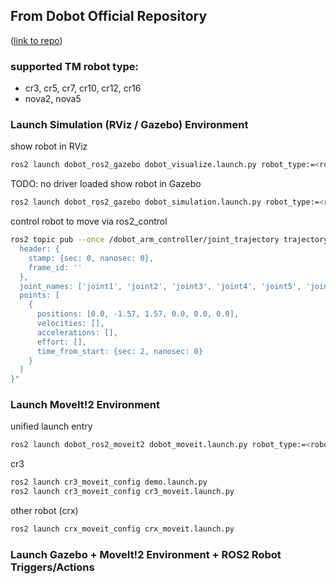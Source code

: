 ## From Dobot Official Repository
<p align="left">(<a href="https://github.com/Dobot-Arm/DOBOT_6Axis_ROS2_V3">link to repo</a>)</p>

### supported TM robot type:
- cr3, cr5, cr7, cr10, cr12, cr16
- nova2, nova5

### Launch Simulation (RViz / Gazebo) Environment

show robot in RViz
```sh
ros2 launch dobot_ros2_gazebo dobot_visualize.launch.py robot_type:=<robot-type>
```

TODO: no driver loaded
show robot in Gazebo
```sh
ros2 launch dobot_ros2_gazebo dobot_simulation.launch.py robot_type:=<robot-type>
```
control robot to move via ros2_control
```sh
ros2 topic pub --once /dobot_arm_controller/joint_trajectory trajectory_msgs/JointTrajectory "{
  header: {
    stamp: {sec: 0, nanosec: 0},
    frame_id: ''
  },
  joint_names: ['joint1', 'joint2', 'joint3', 'joint4', 'joint5', 'joint6'],
  points: [
    {
      positions: [0.0, -1.57, 1.57, 0.0, 0.0, 0.0],
      velocities: [],
      accelerations: [],
      effort: [],
      time_from_start: {sec: 2, nanosec: 0}
    }
  ]
}"
```

### Launch MoveIt!2 Environment

unified launch entry
```sh
ros2 launch dobot_ros2_moveit2 dobot_moveit.launch.py robot_type:=<robot_type>
```

cr3
```sh
ros2 launch cr3_moveit_config demo.launch.py
ros2 launch cr3_moveit_config cr3_moveit.launch.py
```

other robot (crx)
```sh
ros2 launch crx_moveit_config crx_moveit.launch.py
```

### Launch Gazebo + MoveIt!2 Environment + ROS2 Robot Triggers/Actions

